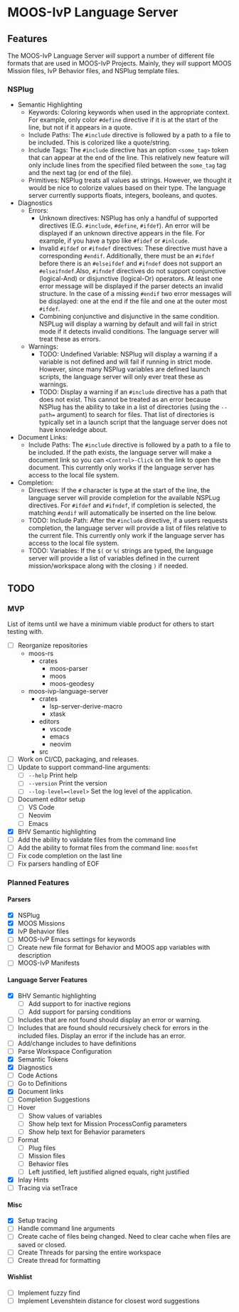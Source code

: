# MOOS-IvP Language Server

## Features

The MOOS-IvP Language Server *will* support a number of different file
formats that are used in MOOS-IvP Projects. Mainly, they *will* support
MOOS Mission files, IvP Behavior files, and NSPlug template files. 

### NSPlug
  * Semantic Highlighting
    * Keywords: Coloring keywords when used in the appropriate context. For 
      example, only color `#define` directive if it is at the start of the
      line, but not if it appears in a quote. 
    * Include Paths: The `#include` directive is followed by a path to a file
      to be included. This is colorized like a quote/string.
    * Include Tags: The `#include` directive has an option `<some_tag>` token
      that can appear at the end of the line. This relatively new feature will
      only include lines from the specified filed between the `some_tag` tag
      and the next tag (or end of the file). 
    * Primitives: NSPlug treats all values as strings. However, we thought it
      would be nice to colorize values based on their type. The language
      server currently supports floats, integers, booleans, and quotes.
  * Diagnostics
    * Errors: 
      - Unknown directives: NSPlug has only a handful of supported directives
        (E.G. `#include`, `#define`, `#ifdef`). An error will be displayed if
        an unknown directive appears in the file. For example, if you have a 
        typo like `#fidef` or `#inlcude`. 
      - Invalid `#ifdef` or `#ifndef` directives: These directive must have a 
        corresponding `#endif`. Additionally, there must be an `#ifdef` before
        there is an `#elseifdef` and `#ifndef` does not support an 
        `#elseifndef`.Also, `#ifndef` directives do not support conjunctive
        (logical-And) or disjunctive (logical-Or) operators. At least one error
        message will be displayed if the parser detects an invalid structure. 
        In the case of a missing `#endif` two error messages will be displayed:
        one at the end if the file and one at the outer most `#ifdef`.
      - Combining conjunctive and disjunctive in the same condition. 
        NSPLug will display a warning by default and will fail in strict mode
        if it detects invalid conditions. The language server will treat these
        as errors.
    * Warnings: 
      - TODO: Undefined Variable: NSPlug will display a warning if a variable
        is not defined and will fail if running in strict mode. However, since
        many NSPlug variables are defined launch scripts, the language server
        will only ever treat these as warnings. 
      - TODO: Display a warning if an `#include` directive has a path that
        does not exist. This cannot be treated as an error because NSPlug
        has the ability to take in a list of directories (using the `--path=`
        argument) to search for files. That list of directories is typically
        set in a launch script that the language server does not have knowledge
        about.
  * Document Links:
    * Include Paths: The `#include` directive is followed by a path to a file
      to be included. If the path exists, the language server will make a 
      document link so you can `<Control>-Click` on the link to open the
      document. This currently only works if the language server has access
      to the local file system. 
  * Completion:
    * Directives: If the `#` character is type at the start of the line, the
      language server will provide completion for the available NSPLug
      directives. For `#ifdef` and `#ifndef`, if completion is selected, the
      matching `#endif` will automatically be inserted on the line below.
    * TODO: Include Path: After the `#include` directive, if a users requests
      completion, the language server will provide a list of files relative
      to the current file. This currently only work if the language server has
      access to the local file system.
    * TODO: Variables: If the `$(` or `%(` strings are typed, the language
      server will provide a list of variables defined in the current
      mission/workspace along with the closing `)` if needed.


## TODO

### MVP

List of items until we have a minimum viable product for others to start
testing with. 

* [ ] Reorganize repositories
     - moos-rs
       - crates  
          - moos-parser
          - moos
          - moos-geodesy
     - moos-ivp-language-server
       - crates
         - lsp-server-derive-macro
         - xtask
       - editors
         - vscode
         - emacs
         - neovim
       - src
* [ ] Work on CI/CD, packaging, and releases.
* [ ] Update to support command-line arguments:
  - [ ] `--help` Print help
  - [ ] `--version` Print the version
  - [ ] `--log-level=<level>` Set the log level of the application.
* [ ] Document editor setup
  - [ ] VS Code
  - [ ] Neovim
  - [ ] Emacs
* [X] BHV Semantic highlighting
* [ ] Add the ability to validate files from the command line
* [ ] Add the ability to format files from the command line: `moosfmt`
* [ ] Fix code completion on the last line
* [ ] Fix parsers handling of EOF

### Planned Features

#### Parsers

* [X] NSPlug
* [X] MOOS Missions
* [X] IvP Behavior files
* [ ] MOOS-IvP Emacs settings for keywords
* [ ] Create new file format for Behavior and MOOS app variables with description
* [ ] MOOS-IvP Manifests

#### Language Server Features

* [X] BHV Semantic highlighting
  - [ ] Add support to for inactive regions
  - [ ] Add support for parsing conditions
* [ ] Includes that are not found should display an error or warning.
* [ ] Includes that are found should recursively check for errors in the
      included files. Display an error if the include has an error.
* [ ] Add/change includes to have definitions
* [ ] Parse Workspace Configuration
* [X] Semantic Tokens
* [X] Diagnostics
* [ ] Code Actions
* [ ] Go to Definitions
* [X] Document links
* [ ] Completion Suggestions
* [ ] Hover
  - [ ] Show values of variables
  - [ ] Show help text for Mission ProcessConfig parameters
  - [ ] Show help text for Behavior parameters
* [ ] Format
  - [ ] Plug files
  - [ ] Mission files
  - [ ] Behavior files
  - [ ] Left justified, left justified aligned equals, right justified
* [X] Inlay Hints
* [ ] Tracing via setTrace

#### Misc

  - [X] Setup tracing
  - [ ] Handle command line arguments
  - [ ] Create cache of files being changed. Need to clear cache when files
        are saved or closed.
  - [ ] Create Threads for parsing the entire workspace
  - [ ] Create thread for formatting

#### Wishlist

  - [ ] Implement fuzzy find
  - [ ] Implement Levenshtein distance for closest word suggestions